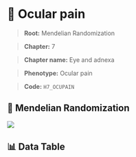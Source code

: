 # 🧪 Ocular pain

> **Root:** Mendelian Randomization

> **Chapter:** 7  

> **Chapter name:** Eye and adnexa

> **Phenotype:** Ocular pain  

> **Code:** `H7_OCUPAIN`

## 🧬 Mendelian Randomization  

<img src="/MR/Figures/Forward/H7_OCUPAIN.png"/>

## 📊 Data Table

<CsvTableMRF src="/MR_Data/Forward/H7_OCUPAIN.csv"/>
